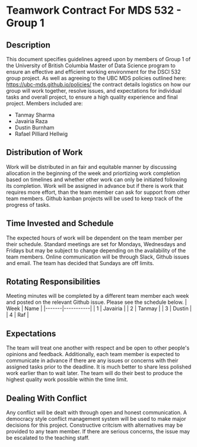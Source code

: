 # Teamwork Contract For MDS 532 - Group 1

## Description
This document specifies guidelines agreed upon by members of Group 1 of the University of British Columbia Master of Data Science program to ensure an effective and efficient working environment for the DSCI 532 group project.
As well as agreeing to the UBC MDS policies outlined here: https://ubc-mds.github.io/policies/ the contract details logistics on how our group will work together, resolve issues, and expectations for individual tasks and overall project, to ensure a high quality experience and final project. Members included are:

* Tanmay Sharma
* Javairia Raza
* Dustin Burnham
* Rafael Pilliard Hellwig

## Distribution of Work

Work will be distributed in an fair and equitable manner by discussing allocation in the beginning of the week and priortizing work completion based on timelines and whether other work can only be initiated following its completion. Work will be assigned in advance but if there is work that requires more effort, than the team member can ask for support from other team members. Github kanban projects will be used to keep track of the progress of tasks.

## Time Invested and Schedule

The expected hours of work will be dependent on the team member per their schedule. Standard meetings are set for Mondays, Wednesdays and Fridays but may be subject to change depending on the availability of the team members. Online communication will be through Slack, Github issues and email. The team  has decided that Sundays are off limits.

## Rotating Responsibilities 

Meeting minutes will be completed by a different team member each week and posted on the relevant Github issue. Please see the schedule below.
| Week  | Name      |
|-------|-----------|
| 1     | Javairia  |
| 2     | Tanmay    |
| 3     | Dustin    |
| 4     | Raf       |

## Expectations 

The team will treat one another with respect and be open to other people's opinions and feedback. Additionally, each team member is expected to communicate in advance if there are any issues or concerns with their assigned tasks prior to the deadline. It is much better to share less polished work earlier than to wait later. The team will do their best to produce the highest quality work possible within the time limit. 

## Dealing With Conflict 

Any conflict will be dealt with through open and honest communication. A democracy style conflict management system will be used to make major decisions for this project. Constructive critcism with alternatives may be provided to any team member. If there are serious concerns, the issue may be escalated to the teaching staff. 